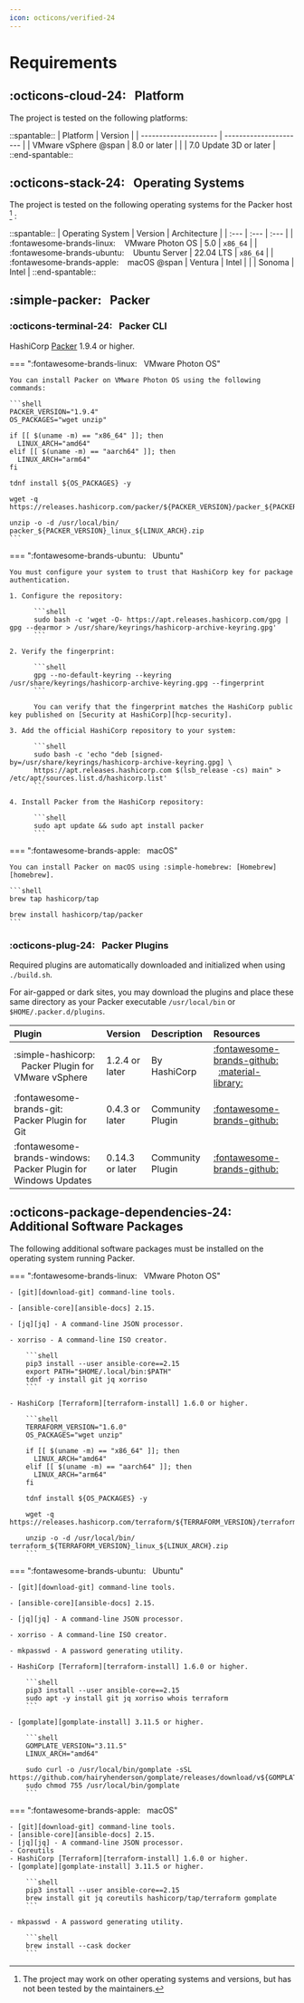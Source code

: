 ```yaml
---
icon: octicons/verified-24
---
```


# Requirements

## :octicons-cloud-24: &nbsp; Platform

The project is tested on the following platforms:

::spantable::
| Platform              | Version                |
| --------------------- | ---------------------- |
| VMware vSphere @span  | 8.0 or later           |
|                       | 7.0 Update 3D or later |
::end-spantable::

## :octicons-stack-24: &nbsp; Operating Systems

The project is tested on the following operating systems for the Packer host [^1] :

::spantable::
| Operating System                                         | Version   | Architecture |
| :---                                                     | :---      | :---         |
| :fontawesome-brands-linux: &nbsp;&nbsp; VMware Photon OS | 5.0       | `x86_64`     |
| :fontawesome-brands-ubuntu: &nbsp;&nbsp; Ubuntu Server   | 22.04 LTS | `x86_64`     |
| :fontawesome-brands-apple: &nbsp;&nbsp; macOS @span      | Ventura   | Intel        |
|                                                          | Sonoma    | Intel        |
::end-spantable::

## :simple-packer: &nbsp; Packer

### :octicons-terminal-24: &nbsp; Packer CLI

HashiCorp [Packer][packer-install] 1.9.4 or higher.

=== ":fontawesome-brands-linux: &nbsp; VMware Photon OS"

    You can install Packer on VMware Photon OS using the following commands:

    ```shell
    PACKER_VERSION="1.9.4"
    OS_PACKAGES="wget unzip"

    if [[ $(uname -m) == "x86_64" ]]; then
      LINUX_ARCH="amd64"
    elif [[ $(uname -m) == "aarch64" ]]; then
      LINUX_ARCH="arm64"
    fi

    tdnf install ${OS_PACKAGES} -y

    wget -q https://releases.hashicorp.com/packer/${PACKER_VERSION}/packer_${PACKER_VERSION}_linux_${LINUX_ARCH}.zip

    unzip -o -d /usr/local/bin/ packer_${PACKER_VERSION}_linux_${LINUX_ARCH}.zip
    ```

=== ":fontawesome-brands-ubuntu: &nbsp; Ubuntu"

    You must configure your system to trust that HashiCorp key for package authentication.

    1. Configure the repository:

          ```shell
          sudo bash -c 'wget -O- https://apt.releases.hashicorp.com/gpg | gpg --dearmor > /usr/share/keyrings/hashicorp-archive-keyring.gpg'
          ```

    2. Verify the fingerprint:

          ```shell
          gpg --no-default-keyring --keyring /usr/share/keyrings/hashicorp-archive-keyring.gpg --fingerprint
          ```

          You can verify that the fingerprint matches the HashiCorp public key published on [Security at HashiCorp][hcp-security].

    3. Add the official HashiCorp repository to your system:

          ```shell
          sudo bash -c 'echo "deb [signed-by=/usr/share/keyrings/hashicorp-archive-keyring.gpg] \
          https://apt.releases.hashicorp.com $(lsb_release -cs) main" > /etc/apt/sources.list.d/hashicorp.list'
          ```

    4. Install Packer from the HashiCorp repository:

          ```shell
          sudo apt update && sudo apt install packer
          ```

=== ":fontawesome-brands-apple: &nbsp; macOS"

    You can install Packer on macOS using :simple-homebrew: [Homebrew][homebrew].

    ```shell
    brew tap hashicorp/tap

    brew install hashicorp/tap/packer
    ```

### :octicons-plug-24: &nbsp; Packer Plugins

Required plugins are automatically downloaded and initialized when using `./build.sh`.

For air-gapped or dark sites, you may download the plugins and place these same directory as your Packer executable `/usr/local/bin` or `$HOME/.packer.d/plugins`.

| Plugin                                                                      | Version         | Description      | Resources                                                   |
| :---                                                                        | :---            | :---             | :---                                                        |
| :simple-hashicorp: &nbsp;&nbsp; Packer Plugin for VMware vSphere            | 1.2.4 or later  | By HashiCorp     | [:fontawesome-brands-github:][packer-plugin-vsphere] &nbsp;&nbsp;[:material-library:][packer-plugin-vsphere] |
| :fontawesome-brands-git: &nbsp;&nbsp; Packer Plugin for Git                 | 0.4.3 or later  | Community Plugin | [:fontawesome-brands-github:][packer-plugin-git]            |
| :fontawesome-brands-windows: &nbsp;&nbsp; Packer Plugin for Windows Updates | 0.14.3 or later | Community Plugin | [:fontawesome-brands-github:][packer-plugin-windows-update] |

## :octicons-package-dependencies-24: &nbsp; Additional Software Packages

The following additional software packages must be installed on the operating system running Packer.

=== ":fontawesome-brands-linux: &nbsp; VMware Photon OS"

    - [git][download-git] command-line tools.

    - [ansible-core][ansible-docs] 2.15.

    - [jq][jq] - A command-line JSON processor.

    - xorriso - A command-line ISO creator.

        ```shell
        pip3 install --user ansible-core==2.15
        export PATH="$HOME/.local/bin:$PATH"
        tdnf -y install git jq xorriso
        ```

    - HashiCorp [Terraform][terraform-install] 1.6.0 or higher.

        ```shell
        TERRAFORM_VERSION="1.6.0"
        OS_PACKAGES="wget unzip"

        if [[ $(uname -m) == "x86_64" ]]; then
          LINUX_ARCH="amd64"
        elif [[ $(uname -m) == "aarch64" ]]; then
          LINUX_ARCH="arm64"
        fi

        tdnf install ${OS_PACKAGES} -y

        wget -q https://releases.hashicorp.com/terraform/${TERRAFORM_VERSION}/terraform_${TERRAFORM_VERSION}_linux_${LINUX_ARCH}.zip

        unzip -o -d /usr/local/bin/ terraform_${TERRAFORM_VERSION}_linux_${LINUX_ARCH}.zip
        ```

=== ":fontawesome-brands-ubuntu: &nbsp; Ubuntu"

    - [git][download-git] command-line tools.

    - [ansible-core][ansible-docs] 2.15.

    - [jq][jq] - A command-line JSON processor.

    - xorriso - A command-line ISO creator.

    - mkpasswd - A password generating utility.

    - HashiCorp [Terraform][terraform-install] 1.6.0 or higher.

        ```shell
        pip3 install --user ansible-core==2.15
        sudo apt -y install git jq xorriso whois terraform
        ```

    - [gomplate][gomplate-install] 3.11.5 or higher.

        ```shell
        GOMPLATE_VERSION="3.11.5"
        LINUX_ARCH="amd64"

        sudo curl -o /usr/local/bin/gomplate -sSL https://github.com/hairyhenderson/gomplate/releases/download/v${GOMPLATE_VERSION}/gomplate_linux-${LINUX_ARCH}
        sudo chmod 755 /usr/local/bin/gomplate
        ```

=== ":fontawesome-brands-apple: &nbsp; macOS"

    - [git][download-git] command-line tools.
    - [ansible-core][ansible-docs] 2.15.
    - [jq][jq] - A command-line JSON processor.
    - Coreutils
    - HashiCorp [Terraform][terraform-install] 1.6.0 or higher.
    - [gomplate][gomplate-install] 3.11.5 or higher.

        ```shell
        pip3 install --user ansible-core==2.15
        brew install git jq coreutils hashicorp/tap/terraform gomplate
        ```

    - mkpasswd - A password generating utility.

        ```shell
        brew install --cask docker
        ```
[^1]: The project may work on other operating systems and versions, but has not been tested by the maintainers.

[//]: Links
[ansible-docs]: https://docs.ansible.com
[ansible-ssh-connection]: https://docs.ansible.com/ansible/latest/collections/ansible/builtin/ssh_connection.html#parameter-scp_if_ssh
[download-git]: https://git-scm.com/downloads
[gomplate-install]: https://gomplate.ca/
[hcp-security]: https://www.hashicorp.com/security
[homebrew]: https://brew.sh/
[jq]: https://stedolan.github.io/jq/
[packer-install]: https://developer.hashicorp.com/packer/tutorials/docker-get-started/get-started-install-cli
[packer-plugin-git]: https://github.com/ethanmdavidson/packer-plugin-git
[packer-plugin-vsphere]: https://developer.hashicorp.com/packer/plugins/builders/vsphere/vsphere-iso
[packer-plugin-windows-update]: https://github.com/rgl/packer-plugin-windows-update
[terraform-install]: https://www.terraform.io/docs/cli/install/apt.html
